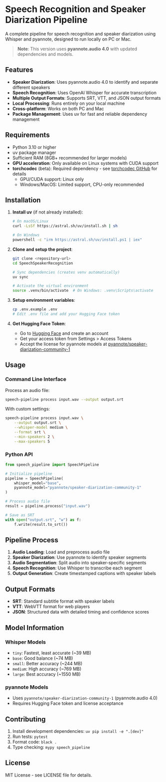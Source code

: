 # Speech Recognition and Speaker Diarization Pipeline

A complete pipeline for speech recognition and speaker diarization using Whisper and pyannote, designed to run locally on PC or Mac.

> **Note**: This version uses **pyannote.audio 4.0** with updated dependencies and models.

## Features

- **Speaker Diarization**: Uses pyannote.audio 4.0 to identify and separate different speakers
- **Speech Recognition**: Uses OpenAI Whisper for accurate transcription
- **Multiple Output Formats**: Supports SRT, VTT, and JSON output formats
- **Local Processing**: Runs entirely on your local machine
- **Cross-platform**: Works on both PC and Mac
- **Package Management**: Uses uv for fast and reliable dependency management

## Requirements

- Python 3.10 or higher
- uv package manager
- Sufficient RAM (8GB+ recommended for larger models)
- **GPU acceleration**: Only available on Linux systems with CUDA support
- **torchcodec** (beta): Required dependency - see [torchcodec GitHub](https://github.com/pytorch/torchcodec) for details
  - GPU/CUDA support: Linux only
  - Windows/MacOS: Limited support, CPU-only recommended

## Installation

1. **Install uv** (if not already installed):
   ```bash
   # On macOS/Linux
   curl -LsSf https://astral.sh/uv/install.sh | sh
   
   # On Windows
   powershell -c "irm https://astral.sh/uv/install.ps1 | iex"
   ```

2. **Clone and setup the project**:
   ```bash
   git clone <repository-url>
   cd SpeechSpeakerRecognition
   
   # Sync dependencies (creates venv automatically)
   uv sync
   
   # Activate the virtual environment
   source .venv/bin/activate  # On Windows: .venv\Scripts\activate
   ```

3. **Setup environment variables**:
   ```bash
   cp .env.example .env
   # Edit .env file and add your Hugging Face token
   ```

4. **Get Hugging Face Token**:
   - Go to [Hugging Face](https://huggingface.co/) and create an account
   - Get your access token from Settings > Access Tokens
   - Accept the license for pyannote models at [pyannote/speaker-diarization-community-1](https://huggingface.co/pyannote/speaker-diarization-community-1)

## Usage

### Command Line Interface

Process an audio file:
```bash
speech-pipeline process input.wav --output output.srt
```

With custom settings:
```bash
speech-pipeline process input.wav \
    --output output.srt \
    --whisper-model medium \
    --format srt \
    --min-speakers 2 \
    --max-speakers 5
```

### Python API

```python
from speech_pipeline import SpeechPipeline

# Initialize pipeline
pipeline = SpeechPipeline(
    whisper_model="base",
    pyannote_model="pyannote/speaker-diarization-community-1"
)

# Process audio file
result = pipeline.process("input.wav")

# Save as SRT
with open("output.srt", "w") as f:
    f.write(result.to_srt())
```

## Pipeline Process

1. **Audio Loading**: Load and preprocess audio file
2. **Speaker Diarization**: Use pyannote to identify speaker segments
3. **Audio Segmentation**: Split audio into speaker-specific segments
4. **Speech Recognition**: Use Whisper to transcribe each segment
5. **Output Generation**: Create timestamped captions with speaker labels

## Output Formats

- **SRT**: Standard subtitle format with speaker labels
- **VTT**: WebVTT format for web players
- **JSON**: Structured data with detailed timing and confidence scores

## Model Information

### Whisper Models
- `tiny`: Fastest, least accurate (~39 MB)
- `base`: Good balance (~74 MB)
- `small`: Better accuracy (~244 MB)
- `medium`: High accuracy (~769 MB)
- `large`: Best accuracy (~1550 MB)

### pyannote Models
- Uses `pyannote/speaker-diarization-community-1` (pyannote.audio 4.0)
- Requires Hugging Face token and license acceptance

## Contributing

1. Install development dependencies: `uv pip install -e ".[dev]"`
2. Run tests: `pytest`
3. Format code: `black .`
4. Type checking: `mypy speech_pipeline`

## License

MIT License - see LICENSE file for details.
